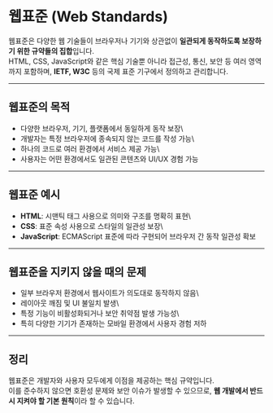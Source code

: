 # 웹표준 (Web Standards)

웹표준은 다양한 웹 기술들이 브라우저나 기기와 상관없이 **일관되게
동작하도록 보장하기 위한 규약들의 집합**입니다.\
HTML, CSS, JavaScript와 같은 핵심 기술뿐 아니라 접근성, 통신, 보안 등
여러 영역까지 포함하며, **IETF, W3C** 등의 국제 표준 기구에서 정의하고
관리합니다.

---

## 웹표준의 목적

- 다양한 브라우저, 기기, 플랫폼에서 동일하게 동작 보장\
- 개발자는 특정 브라우저에 종속되지 않는 코드를 작성 가능\
- 하나의 코드로 여러 환경에서 서비스 제공 가능\
- 사용자는 어떤 환경에서도 일관된 콘텐츠와 UI/UX 경험 가능

---

## 웹표준 예시

- **HTML**: 시맨틱 태그 사용으로 의미와 구조를 명확히 표현\
- **CSS**: 표준 속성 사용으로 스타일의 일관성 보장\
- **JavaScript**: ECMAScript 표준에 따라 구현되어 브라우저 간 동작
  일관성 확보

---

## 웹표준을 지키지 않을 때의 문제

- 일부 브라우저 환경에서 웹사이트가 의도대로 동작하지 않음\
- 레이아웃 깨짐 및 UI 불일치 발생\
- 특정 기능이 비활성화되거나 보안 취약점 발생 가능성\
- 특히 다양한 기기가 존재하는 모바일 환경에서 사용자 경험 저하

---

## 정리

웹표준은 개발자와 사용자 모두에게 이점을 제공하는 핵심 규약입니다.\
이를 준수하지 않으면 호환성 문제와 보안 이슈가 발생할 수 있으므로, **웹
개발에서 반드시 지켜야 할 기본 원칙**이라 할 수 있습니다.
